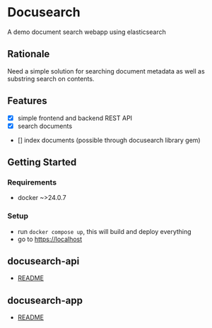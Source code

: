 # Docusearch

A demo document search webapp using elasticsearch

## Rationale
Need a simple solution for searching document metadata as well as substring search on contents.

## Features
- [x] simple frontend and backend REST API
- [x] search documents
- [] index documents (possible through docusearch library gem)

## Getting Started
### Requirements
- docker ~>24.0.7

### Setup
- run `docker compose up`, this will build and deploy everything
- go to [https://localhost](https://localhost)

## docusearch-api
- [README](/docusearch-api/README.md)

## docusearch-app
- [README](/docusearch-app/README.md)
